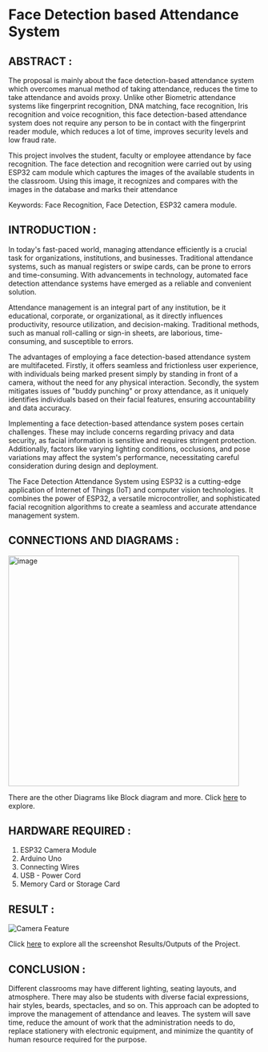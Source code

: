 # Face Detection based Attendance System

## ABSTRACT :

The proposal is mainly about the face detection-based attendance system which overcomes manual
method of taking attendance, reduces the time to take attendance and avoids proxy. Unlike other
Biometric attendance systems like fingerprint recognition, DNA matching, face recognition, Iris
recognition and voice recognition, this face detection-based attendance system does not require
any person to be in contact with the fingerprint reader module, which reduces a lot of time,
improves security levels and low fraud rate.

This project involves the student, faculty or employee attendance by face recognition. The face
detection and recognition were carried out by using ESP32 cam module which captures the images
of the available students in the classroom. Using this image, it recognizes and compares with the
images in the database and marks their attendance

Keywords: Face Recognition, Face Detection, ESP32 camera module.

## INTRODUCTION :

In today's fast-paced world, managing attendance efficiently is a crucial task for organizations,
institutions, and businesses. Traditional attendance systems, such as manual registers or swipe
cards, can be prone to errors and time-consuming. With advancements in technology, automated
face detection attendance systems have emerged as a reliable and convenient solution.

Attendance management is an integral part of any institution, be it educational, corporate, or
organizational, as it directly influences productivity, resource utilization, and decision-making.
Traditional methods, such as manual roll-calling or sign-in sheets, are laborious, time-consuming,
and susceptible to errors.

The advantages of employing a face detection-based attendance system are multifaceted. Firstly,
it offers seamless and frictionless user experience, with individuals being marked present simply
by standing in front of a camera, without the need for any physical interaction. Secondly, the
system mitigates issues of "buddy punching" or proxy attendance, as it uniquely identifies
individuals based on their facial features, ensuring accountability and data accuracy.

Implementing a face detection-based attendance system poses certain challenges. These may
include concerns regarding privacy and data security, as facial information is sensitive and requires
stringent protection. Additionally, factors like varying lighting conditions, occlusions, and pose
variations may affect the system's performance, necessitating careful consideration during design
and deployment.

The Face Detection Attendance System using ESP32 is a cutting-edge application of Internet of
Things (IoT) and computer vision technologies. It combines the power of ESP32, a versatile
microcontroller, and sophisticated facial recognition algorithms to create a seamless and accurate
attendance management system.

## CONNECTIONS AND DIAGRAMS :

<img width="461" alt="image" src="https://github.com/user-attachments/assets/976f996e-eea5-49f3-9a7a-865709dc3bbd">

There are the other Diagrams like Block diagram and more. Click [here](Diagram) to explore.

## HARDWARE REQUIRED :

1. ESP32 Camera Module
2. Arduino Uno
3. Connecting Wires
4. USB - Power Cord
5. Memory Card or Storage Card

## RESULT :
![Camera Feature](https://github.com/user-attachments/assets/04a62761-386d-48ce-b296-7a360b048ead)

Click [here](Result) to explore all the screenshot Results/Outputs of the Project.

## CONCLUSION :

Different classrooms may have different lighting, seating layouts, and atmosphere. There may also  be students with diverse facial expressions, hair styles, beards, spectacles, and so on. This approach can be adopted to improve the management of attendance and leaves. The system will save time, reduce the amount of work that the administration needs to do, replace stationery with electronic equipment, and minimize the quantity of human resource required for the purpose.
